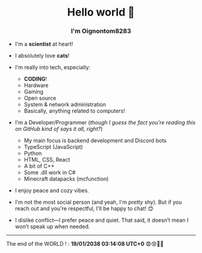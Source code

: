 
<p align="center">
    <h1 align="center">Hello world 👋</h1>
    <h3 align="center">I'm Oignontom8283</h3>
</p>

* I'm a **scientist** at heart!

* I absolutely love **cats**!

* I'm really into tech, especially:

  * **CODING**!
  * Hardware
  * Gaming
  * Open source
  * System & network administration
  * Basically, anything related to computers!

* I'm a Developer/Programmer (*though I guess the fact you're reading this on GitHub kind of says it all, right?*)

  * My main focus is backend development and Discord bots
  * TypeScript (JavaScript)
  * Python
  * HTML, CSS, React
  * A bit of C++
  * Some .dll work in C#
  * Minecraft datapacks (mcfunction)

* I enjoy peace and cozy vibes.

* I'm not the most social person (and yeah, I'm *pretty* shy). But if you reach out and you're respectful, I'll be happy to chat! 😊

* I dislike conflict—I prefer peace and quiet. That said, it doesn’t mean I won’t speak up when needed.


<!-- - Je suis un  __scientiste__ !
- j'adore les **chats** !
- J'aime particulièrement l'informatique.
    - Le **CODE** !
    - Le hardware
    - Le gaming
    - L'open source
    - L'administration système/réseau
    - Et globalement tout ce qui touche à l'informatique !
- Je suis Développeur/Programateur, *mais je suppose que le fait que vous lisiez ceci sur GitHub parle pour moi ?*
    - Ma spécialité ces le backend et les bot discord   
    - TypeScript (Javascript)
    - Python
    - html, css, React
    - Un peu de C++
    - Quels que .dll en C#
    - Datapack minecraft (mcfunction)

- J'aime le calme et l'ambiance cocooning.
- Je ne suis pas particulièrement sociable (et aussi un peu *beaucoup* timide). Mais si vous venez vers moi et que vous êtes respectueux, je parlerai avec plaisir ! 😊
- Je n'aime pas les conflits, je préfère la paix et la tranquillité. Mais ce n'est pas une raison pour ne pas dire les choses. -->

---

The end of the WORLD ! : **19/01/2038 03:14:08 UTC+0** 😨😰🥵🫥


<!--
**Oignontom8283/oignontom8283** is a ✨ _special_ ✨ repository because its `README.md` (this file) appears on your GitHub profile.

Here are some ideas to get you started:

- 🔭 I’m currently working on ...
- 🌱 I’m currently learning ...
- 👯 I’m looking to collaborate on ...
- 🤔 I’m looking for help with ...
- 💬 Ask me about ...
- 📫 How to reach me: ...
- 😄 Pronouns: ...
- ⚡ Fun fact: ...
-->
